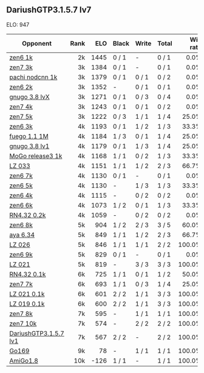 ## DariushGTP3.1.5.7 lv7 ##

ELO: 947

Opponent | Rank | ELO | Black | Write | Total | Win rate
---------|-----:|----:|-------|-------|-------|-------:
[zen6 1k](zen6%201k.md) | 2k | 1445 | 0 / 1 | - | 0 / 1 | 0.0%
[zen7 3k](zen7%203k.md) | 3k | 1384 | 0 / 1 | - | 0 / 1 | 0.0%
[pachi nodcnn 1k](pachi%20nodcnn%201k.md) | 3k | 1379 | 0 / 1 | 0 / 1 | 0 / 2 | 0.0%
[zen6 2k](zen6%202k.md) | 3k | 1352 | - | 0 / 1 | 0 / 1 | 0.0%
[gnugo 3.8 lvX](gnugo%203.8%20lvX.md) | 3k | 1271 | 0 / 1 | 0 / 3 | 0 / 4 | 0.0%
[zen7 4k](zen7%204k.md) | 3k | 1243 | 0 / 1 | 0 / 1 | 0 / 2 | 0.0%
[zen7 5k](zen7%205k.md) | 3k | 1222 | 0 / 3 | 1 / 1 | 1 / 4 | 25.0%
[zen6 3k](zen6%203k.md) | 4k | 1193 | 0 / 1 | 1 / 2 | 1 / 3 | 33.3%
[fuego 1.1 1M](fuego%201.1%201M.md) | 4k | 1184 | 1 / 3 | 0 / 1 | 1 / 4 | 25.0%
[gnugo 3.8 lv1](gnugo%203.8%20lv1.md) | 4k | 1179 | 0 / 1 | 1 / 3 | 1 / 4 | 25.0%
[MoGo release3 1k](MoGo%20release3%201k.md) | 4k | 1168 | 1 / 1 | 0 / 2 | 1 / 3 | 33.3%
[LZ 033](LZ%20033.md) | 4k | 1151 | 1 / 1 | 1 / 2 | 2 / 3 | 66.7%
[zen6 7k](zen6%207k.md) | 4k | 1130 | 0 / 1 | - | 0 / 1 | 0.0%
[zen6 5k](zen6%205k.md) | 4k | 1130 | - | 1 / 3 | 1 / 3 | 33.3%
[zen6 4k](zen6%204k.md) | 4k | 1115 | - | 0 / 2 | 0 / 2 | 0.0%
[zen6 6k](zen6%206k.md) | 4k | 1073 | 1 / 2 | 0 / 1 | 1 / 3 | 33.3%
[RN4.32 0.2k](RN4.32%200.2k.md) | 4k | 1059 | - | 0 / 2 | 0 / 2 | 0.0%
[zen6 8k](zen6%208k.md) | 5k | 904 | 1 / 2 | 2 / 3 | 3 / 5 | 60.0%
[aya 6.34](aya%206.34.md) | 5k | 849 | 1 / 1 | 1 / 2 | 2 / 3 | 66.7%
[LZ 026](LZ%20026.md) | 5k | 846 | 1 / 1 | 1 / 1 | 2 / 2 | 100.0%
[zen6 9k](zen6%209k.md) | 5k | 829 | 0 / 1 | - | 0 / 1 | 0.0%
[LZ 021](LZ%20021.md) | 5k | 819 | - | 3 / 3 | 3 / 3 | 100.0%
[RN4.32 0.1k](RN4.32%200.1k.md) | 6k | 725 | 1 / 1 | 0 / 1 | 1 / 2 | 50.0%
[zen7 7k](zen7%207k.md) | 6k | 693 | 1 / 1 | 0 / 3 | 1 / 4 | 25.0%
[LZ 021 0.1k](LZ%20021%200.1k.md) | 6k | 601 | 2 / 2 | 1 / 1 | 3 / 3 | 100.0%
[LZ 019 0.1k](LZ%20019%200.1k.md) | 6k | 600 | 2 / 2 | 1 / 1 | 3 / 3 | 100.0%
[zen7 8k](zen7%208k.md) | 7k | 595 | - | 1 / 1 | 1 / 1 | 100.0%
[zen7 10k](zen7%2010k.md) | 7k | 574 | - | 2 / 2 | 2 / 2 | 100.0%
[DariushGTP3.1.5.7 lv1](DariushGTP3.1.5.7%20lv1.md) | 7k | 567 | 2 / 2 | - | 2 / 2 | 100.0%
[Go169](Go169.md) | 9k | 78 | - | 1 / 1 | 1 / 1 | 100.0%
[AmiGo1.8](AmiGo1.8.md) | 10k | -126 | 1 / 1 | - | 1 / 1 | 100.0%

